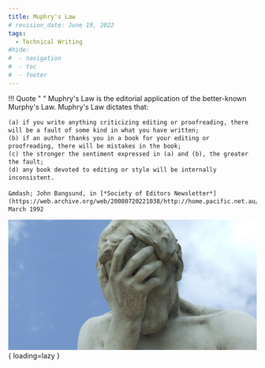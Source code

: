 ```yaml
---
title: Muphry's Law
# revision_date: June 19, 2022
tags:
  - Technical Writing
#hide:
#  - navigation
#  - toc
#  - footer
---
```


!!! Quote "&nbsp;"
    Muphry's Law is the editorial application of the better-known Murphy's Law. Muphry's Law dictates that:  
    
    (a) if you write anything criticizing editing or proofreading, there will be a fault of some kind in what you have written;  
    (b) if an author thanks you in a book for your editing or proofreading, there will be mistakes in the book;  
    (c) the stronger the sentiment expressed in (a) and (b), the greater the fault;  
    (d) any book devoted to editing or style will be internally inconsistent.

    &mdash; John Bangsund, in [*Society of Editors Newsletter*](https://web.archive.org/web/20080720221038/http://home.pacific.net.au/~bangsund/muphry.htm), March 1992

![Featured](_media/pexels-karatara-931317.webp){ loading=lazy }

